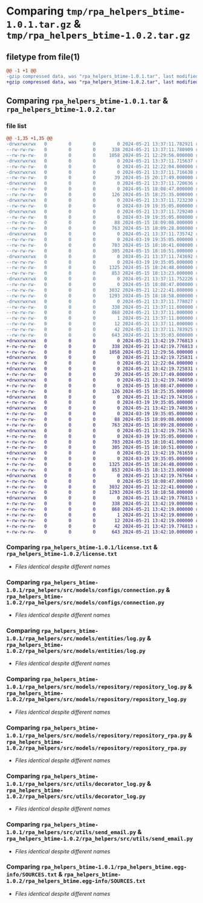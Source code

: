 # Comparing `tmp/rpa_helpers_btime-1.0.1.tar.gz` & `tmp/rpa_helpers_btime-1.0.2.tar.gz`

## filetype from file(1)

```diff
@@ -1 +1 @@
-gzip compressed data, was "rpa_helpers_btime-1.0.1.tar", last modified: Tue May 21 13:37:11 2024, max compression
+gzip compressed data, was "rpa_helpers_btime-1.0.2.tar", last modified: Tue May 21 13:42:19 2024, max compression
```

## Comparing `rpa_helpers_btime-1.0.1.tar` & `rpa_helpers_btime-1.0.2.tar`

### file list

```diff
@@ -1,35 +1,35 @@
-drwxrwxrwx   0        0        0        0 2024-05-21 13:37:11.782921 rpa_helpers_btime-1.0.1/
--rw-rw-rw-   0        0        0      338 2024-05-21 13:37:11.780909 rpa_helpers_btime-1.0.1/PKG-INFO
--rw-rw-rw-   0        0        0     1058 2024-05-21 12:29:56.000000 rpa_helpers_btime-1.0.1/license.txt
-drwxrwxrwx   0        0        0        0 2024-05-21 13:37:11.715637 rpa_helpers_btime-1.0.1/rpa_helpers/
--rw-rw-rw-   0        0        0        0 2024-05-21 12:22:04.000000 rpa_helpers_btime-1.0.1/rpa_helpers/__init__.py
-drwxrwxrwx   0        0        0        0 2024-05-21 13:37:11.716638 rpa_helpers_btime-1.0.1/rpa_helpers/src/
--rw-rw-rw-   0        0        0       39 2024-05-15 20:17:49.000000 rpa_helpers_btime-1.0.1/rpa_helpers/src/__init__.py
-drwxrwxrwx   0        0        0        0 2024-05-21 13:37:11.720636 rpa_helpers_btime-1.0.1/rpa_helpers/src/configuration/
--rw-rw-rw-   0        0        0        0 2024-05-15 18:08:47.000000 rpa_helpers_btime-1.0.1/rpa_helpers/src/configuration/__init__.py
--rw-rw-rw-   0        0        0      126 2024-05-15 18:25:35.000000 rpa_helpers_btime-1.0.1/rpa_helpers/src/configuration/configuration.py
-drwxrwxrwx   0        0        0        0 2024-05-21 13:37:11.723230 rpa_helpers_btime-1.0.1/rpa_helpers/src/models/
--rw-rw-rw-   0        0        0        0 2024-03-19 19:35:05.000000 rpa_helpers_btime-1.0.1/rpa_helpers/src/models/__init__.py
-drwxrwxrwx   0        0        0        0 2024-05-21 13:37:11.729240 rpa_helpers_btime-1.0.1/rpa_helpers/src/models/configs/
--rw-rw-rw-   0        0        0        0 2024-03-19 19:35:05.000000 rpa_helpers_btime-1.0.1/rpa_helpers/src/models/configs/__init__.py
--rw-rw-rw-   0        0        0       88 2024-05-15 18:09:08.000000 rpa_helpers_btime-1.0.1/rpa_helpers/src/models/configs/base.py
--rw-rw-rw-   0        0        0      763 2024-05-15 18:09:28.000000 rpa_helpers_btime-1.0.1/rpa_helpers/src/models/configs/connection.py
-drwxrwxrwx   0        0        0        0 2024-05-21 13:37:11.735742 rpa_helpers_btime-1.0.1/rpa_helpers/src/models/entities/
--rw-rw-rw-   0        0        0        0 2024-03-19 19:35:05.000000 rpa_helpers_btime-1.0.1/rpa_helpers/src/models/entities/__init__.py
--rw-rw-rw-   0        0        0      703 2024-05-15 18:10:41.000000 rpa_helpers_btime-1.0.1/rpa_helpers/src/models/entities/log.py
--rw-rw-rw-   0        0        0      305 2024-05-15 18:10:51.000000 rpa_helpers_btime-1.0.1/rpa_helpers/src/models/entities/rpa.py
-drwxrwxrwx   0        0        0        0 2024-05-21 13:37:11.743692 rpa_helpers_btime-1.0.1/rpa_helpers/src/models/repository/
--rw-rw-rw-   0        0        0        0 2024-03-19 19:35:05.000000 rpa_helpers_btime-1.0.1/rpa_helpers/src/models/repository/__init__.py
--rw-rw-rw-   0        0        0     1325 2024-05-15 18:24:48.000000 rpa_helpers_btime-1.0.1/rpa_helpers/src/models/repository/repository_log.py
--rw-rw-rw-   0        0        0      853 2024-05-15 18:13:23.000000 rpa_helpers_btime-1.0.1/rpa_helpers/src/models/repository/repository_rpa.py
-drwxrwxrwx   0        0        0        0 2024-05-21 13:37:11.752226 rpa_helpers_btime-1.0.1/rpa_helpers/src/utils/
--rw-rw-rw-   0        0        0        0 2024-05-15 18:08:47.000000 rpa_helpers_btime-1.0.1/rpa_helpers/src/utils/__init__.py
--rw-rw-rw-   0        0        0     3032 2024-05-21 12:22:41.000000 rpa_helpers_btime-1.0.1/rpa_helpers/src/utils/decorator_log.py
--rw-rw-rw-   0        0        0     1293 2024-05-15 18:18:58.000000 rpa_helpers_btime-1.0.1/rpa_helpers/src/utils/send_email.py
-drwxrwxrwx   0        0        0        0 2024-05-21 13:37:11.778027 rpa_helpers_btime-1.0.1/rpa_helpers_btime.egg-info/
--rw-rw-rw-   0        0        0      338 2024-05-21 13:37:11.000000 rpa_helpers_btime-1.0.1/rpa_helpers_btime.egg-info/PKG-INFO
--rw-rw-rw-   0        0        0      868 2024-05-21 13:37:11.000000 rpa_helpers_btime-1.0.1/rpa_helpers_btime.egg-info/SOURCES.txt
--rw-rw-rw-   0        0        0        1 2024-05-21 13:37:11.000000 rpa_helpers_btime-1.0.1/rpa_helpers_btime.egg-info/dependency_links.txt
--rw-rw-rw-   0        0        0       12 2024-05-21 13:37:11.000000 rpa_helpers_btime-1.0.1/rpa_helpers_btime.egg-info/top_level.txt
--rw-rw-rw-   0        0        0       42 2024-05-21 13:37:11.783925 rpa_helpers_btime-1.0.1/setup.cfg
--rw-rw-rw-   0        0        0      643 2024-05-21 13:35:03.000000 rpa_helpers_btime-1.0.1/setup.py
+drwxrwxrwx   0        0        0        0 2024-05-21 13:42:19.776813 rpa_helpers_btime-1.0.2/
+-rw-rw-rw-   0        0        0      338 2024-05-21 13:42:19.776813 rpa_helpers_btime-1.0.2/PKG-INFO
+-rw-rw-rw-   0        0        0     1058 2024-05-21 12:29:56.000000 rpa_helpers_btime-1.0.2/license.txt
+drwxrwxrwx   0        0        0        0 2024-05-21 13:42:19.725831 rpa_helpers_btime-1.0.2/rpa_helpers/
+-rw-rw-rw-   0        0        0        0 2024-05-21 12:22:04.000000 rpa_helpers_btime-1.0.2/rpa_helpers/__init__.py
+drwxrwxrwx   0        0        0        0 2024-05-21 13:42:19.725831 rpa_helpers_btime-1.0.2/rpa_helpers/src/
+-rw-rw-rw-   0        0        0       39 2024-05-15 20:17:49.000000 rpa_helpers_btime-1.0.2/rpa_helpers/src/__init__.py
+drwxrwxrwx   0        0        0        0 2024-05-21 13:42:19.740850 rpa_helpers_btime-1.0.2/rpa_helpers/src/configuration/
+-rw-rw-rw-   0        0        0        0 2024-05-15 18:08:47.000000 rpa_helpers_btime-1.0.2/rpa_helpers/src/configuration/__init__.py
+-rw-rw-rw-   0        0        0      126 2024-05-15 18:25:35.000000 rpa_helpers_btime-1.0.2/rpa_helpers/src/configuration/configuration.py
+drwxrwxrwx   0        0        0        0 2024-05-21 13:42:19.743016 rpa_helpers_btime-1.0.2/rpa_helpers/src/models/
+-rw-rw-rw-   0        0        0        0 2024-03-19 19:35:05.000000 rpa_helpers_btime-1.0.2/rpa_helpers/src/models/__init__.py
+drwxrwxrwx   0        0        0        0 2024-05-21 13:42:19.748036 rpa_helpers_btime-1.0.2/rpa_helpers/src/models/configs/
+-rw-rw-rw-   0        0        0        0 2024-03-19 19:35:05.000000 rpa_helpers_btime-1.0.2/rpa_helpers/src/models/configs/__init__.py
+-rw-rw-rw-   0        0        0       88 2024-05-15 18:09:08.000000 rpa_helpers_btime-1.0.2/rpa_helpers/src/models/configs/base.py
+-rw-rw-rw-   0        0        0      763 2024-05-15 18:09:28.000000 rpa_helpers_btime-1.0.2/rpa_helpers/src/models/configs/connection.py
+drwxrwxrwx   0        0        0        0 2024-05-21 13:42:19.750176 rpa_helpers_btime-1.0.2/rpa_helpers/src/models/entities/
+-rw-rw-rw-   0        0        0        0 2024-03-19 19:35:05.000000 rpa_helpers_btime-1.0.2/rpa_helpers/src/models/entities/__init__.py
+-rw-rw-rw-   0        0        0      703 2024-05-15 18:10:41.000000 rpa_helpers_btime-1.0.2/rpa_helpers/src/models/entities/log.py
+-rw-rw-rw-   0        0        0      305 2024-05-15 18:10:51.000000 rpa_helpers_btime-1.0.2/rpa_helpers/src/models/entities/rpa.py
+drwxrwxrwx   0        0        0        0 2024-05-21 13:42:19.761659 rpa_helpers_btime-1.0.2/rpa_helpers/src/models/repository/
+-rw-rw-rw-   0        0        0        0 2024-03-19 19:35:05.000000 rpa_helpers_btime-1.0.2/rpa_helpers/src/models/repository/__init__.py
+-rw-rw-rw-   0        0        0     1325 2024-05-15 18:24:48.000000 rpa_helpers_btime-1.0.2/rpa_helpers/src/models/repository/repository_log.py
+-rw-rw-rw-   0        0        0      853 2024-05-15 18:13:23.000000 rpa_helpers_btime-1.0.2/rpa_helpers/src/models/repository/repository_rpa.py
+drwxrwxrwx   0        0        0        0 2024-05-21 13:42:19.767664 rpa_helpers_btime-1.0.2/rpa_helpers/src/utils/
+-rw-rw-rw-   0        0        0        0 2024-05-15 18:08:47.000000 rpa_helpers_btime-1.0.2/rpa_helpers/src/utils/__init__.py
+-rw-rw-rw-   0        0        0     3032 2024-05-21 12:22:41.000000 rpa_helpers_btime-1.0.2/rpa_helpers/src/utils/decorator_log.py
+-rw-rw-rw-   0        0        0     1293 2024-05-15 18:18:58.000000 rpa_helpers_btime-1.0.2/rpa_helpers/src/utils/send_email.py
+drwxrwxrwx   0        0        0        0 2024-05-21 13:42:19.776813 rpa_helpers_btime-1.0.2/rpa_helpers_btime.egg-info/
+-rw-rw-rw-   0        0        0      338 2024-05-21 13:42:19.000000 rpa_helpers_btime-1.0.2/rpa_helpers_btime.egg-info/PKG-INFO
+-rw-rw-rw-   0        0        0      868 2024-05-21 13:42:19.000000 rpa_helpers_btime-1.0.2/rpa_helpers_btime.egg-info/SOURCES.txt
+-rw-rw-rw-   0        0        0        1 2024-05-21 13:42:19.000000 rpa_helpers_btime-1.0.2/rpa_helpers_btime.egg-info/dependency_links.txt
+-rw-rw-rw-   0        0        0       12 2024-05-21 13:42:19.000000 rpa_helpers_btime-1.0.2/rpa_helpers_btime.egg-info/top_level.txt
+-rw-rw-rw-   0        0        0       42 2024-05-21 13:42:19.776813 rpa_helpers_btime-1.0.2/setup.cfg
+-rw-rw-rw-   0        0        0      643 2024-05-21 13:42:10.000000 rpa_helpers_btime-1.0.2/setup.py
```

### Comparing `rpa_helpers_btime-1.0.1/license.txt` & `rpa_helpers_btime-1.0.2/license.txt`

 * *Files identical despite different names*

### Comparing `rpa_helpers_btime-1.0.1/rpa_helpers/src/models/configs/connection.py` & `rpa_helpers_btime-1.0.2/rpa_helpers/src/models/configs/connection.py`

 * *Files identical despite different names*

### Comparing `rpa_helpers_btime-1.0.1/rpa_helpers/src/models/entities/log.py` & `rpa_helpers_btime-1.0.2/rpa_helpers/src/models/entities/log.py`

 * *Files identical despite different names*

### Comparing `rpa_helpers_btime-1.0.1/rpa_helpers/src/models/repository/repository_log.py` & `rpa_helpers_btime-1.0.2/rpa_helpers/src/models/repository/repository_log.py`

 * *Files identical despite different names*

### Comparing `rpa_helpers_btime-1.0.1/rpa_helpers/src/models/repository/repository_rpa.py` & `rpa_helpers_btime-1.0.2/rpa_helpers/src/models/repository/repository_rpa.py`

 * *Files identical despite different names*

### Comparing `rpa_helpers_btime-1.0.1/rpa_helpers/src/utils/decorator_log.py` & `rpa_helpers_btime-1.0.2/rpa_helpers/src/utils/decorator_log.py`

 * *Files identical despite different names*

### Comparing `rpa_helpers_btime-1.0.1/rpa_helpers/src/utils/send_email.py` & `rpa_helpers_btime-1.0.2/rpa_helpers/src/utils/send_email.py`

 * *Files identical despite different names*

### Comparing `rpa_helpers_btime-1.0.1/rpa_helpers_btime.egg-info/SOURCES.txt` & `rpa_helpers_btime-1.0.2/rpa_helpers_btime.egg-info/SOURCES.txt`

 * *Files identical despite different names*

